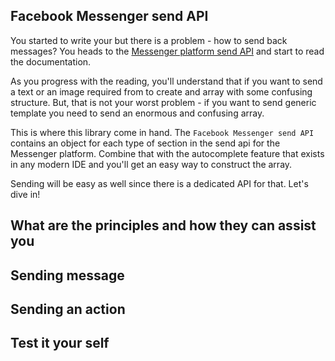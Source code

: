 ## Facebook Messenger send API
You started to write your but there is a problem - how to send back messages? 
You heads to the [Messenger platform send API](https://developers.facebook.com/docs/messenger-platform/send-api-reference)
and start to read the documentation.

As you progress with the reading, you'll understand that if you want to send a
text or an image required from to create and array with some confusing 
structure. But, that is not your worst problem - if you want to send generic 
template you need to send an enormous and confusing array.

This is where this library come in hand. The `Facebook Messenger send API` 
contains an object for each type of section in the send api for the Messenger
platform. Combine that with the autocomplete feature that exists in any modern
IDE and you'll get an easy way to construct the array.

Sending will be easy as well since there is a dedicated API for that. Let's dive
in!

## What are the principles and how they can assist you

## Sending message

## Sending an action

## Test it your self

